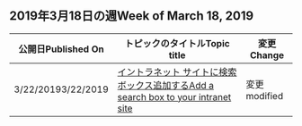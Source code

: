 <!-- This file is generated automatically each week. Changes made to this file will be overwritten.-->




## <a name="week-of-march-18-2019"></a><span data-ttu-id="0a953-101">2019年3月18日の週</span><span class="sxs-lookup"><span data-stu-id="0a953-101">Week of March 18, 2019</span></span>


| <span data-ttu-id="0a953-102">公開日</span><span class="sxs-lookup"><span data-stu-id="0a953-102">Published On</span></span> |<span data-ttu-id="0a953-103">トピックのタイトル</span><span class="sxs-lookup"><span data-stu-id="0a953-103">Topic title</span></span> | <span data-ttu-id="0a953-104">変更</span><span class="sxs-lookup"><span data-stu-id="0a953-104">Change</span></span> |
|------|------------|--------|
| <span data-ttu-id="0a953-105">3/22/2019</span><span class="sxs-lookup"><span data-stu-id="0a953-105">3/22/2019</span></span> | [<span data-ttu-id="0a953-106">イントラネット サイトに検索ボックス追加する</span><span class="sxs-lookup"><span data-stu-id="0a953-106">Add a search box to your intranet site</span></span>](/MicrosoftSearch/add-a-search-box-to-your-intranet-site) | <span data-ttu-id="0a953-107">変更</span><span class="sxs-lookup"><span data-stu-id="0a953-107">modified</span></span> |
